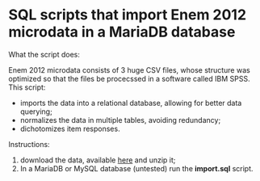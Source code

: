 # SQL scripts that import Enem 2012 microdata in a MariaDB database

What the script does:

Enem 2012 microdata consists of 3 huge CSV files, whose structure was optimized so that the files be procecssed in a software called IBM SPSS. This script:

- imports the data into a relational database, allowing for better data querying;
- normalizes the data in multiple tables, avoiding redundancy;
- dichotomizes item responses.

Instructions:

1. download the data, available [here](http://portal.inep.gov.br/basica-levantamentos-acessar) and unzip it;
2. In a MariaDB or MySQL database (untested) run the **import.sql** script.
